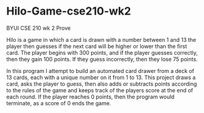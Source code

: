 # Hilo-Game-cse210-wk2
BYUI CSE 210 wk 2 Prove

Hilo is a game in which a card is drawn with a number between 1 and 13
the player then guesses if the next card will be higher or lower than 
the first card. The player begins with 300 points, and if the player 
guesses correctly, then they gain 100 points. If they guess incorrectly,
then they lose 75 points.
 
 In this program I attempt to build an automated card drawer from a deck
 of 13 cards, each with a unique number on it from 1 to 13. This project
 draws a card, asks the player to guess, then also adds or subtracts 
 points according to the rules of the game and keeps track of the players
 score at the end of each round. 
 If the player reaches 0 points, then the program would terminate, as 
 a score of 0 ends the game.
